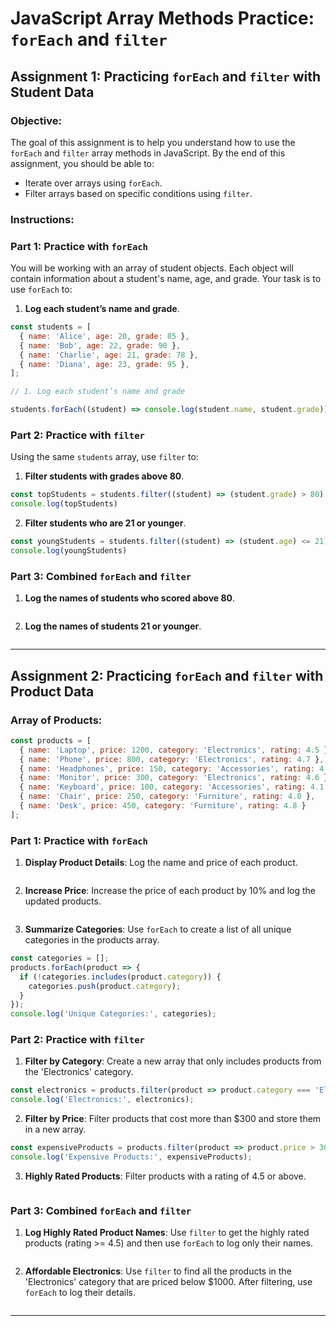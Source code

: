 
# JavaScript Array Methods Practice: `forEach` and `filter`

## Assignment 1: Practicing `forEach` and `filter` with Student Data

### Objective:
The goal of this assignment is to help you understand how to use the `forEach` and `filter` array methods in JavaScript. By the end of this assignment, you should be able to:
- Iterate over arrays using `forEach`.
- Filter arrays based on specific conditions using `filter`.

### Instructions:

### Part 1: Practice with `forEach`
You will be working with an array of student objects. Each object will contain information about a student's name, age, and grade. Your task is to use `forEach` to:

1. **Log each student’s name and grade**.

```javascript
const students = [
  { name: 'Alice', age: 20, grade: 85 },
  { name: 'Bob', age: 22, grade: 90 },
  { name: 'Charlie', age: 21, grade: 78 },
  { name: 'Diana', age: 23, grade: 95 },
];

// 1. Log each student’s name and grade

students.forEach((student) => console.log(student.name, student.grade))

```

### Part 2: Practice with `filter`
Using the same `students` array, use `filter` to:

1. **Filter students with grades above 80**.

```javascript
const topStudents = students.filter((student) => (student.grade) > 80)
console.log(topStudents)
```

2. **Filter students who are 21 or younger**.

```javascript
const youngStudents = students.filter((student) => (student.age) <= 21)
console.log(youngStudents)
```

### Part 3: Combined `forEach` and `filter`

1. **Log the names of students who scored above 80**.

```javascript

```

2. **Log the names of students 21 or younger**.

```javascript

```

---

## Assignment 2: Practicing `forEach` and `filter` with Product Data

### Array of Products:

```javascript
const products = [
  { name: 'Laptop', price: 1200, category: 'Electronics', rating: 4.5 },
  { name: 'Phone', price: 800, category: 'Electronics', rating: 4.7 },
  { name: 'Headphones', price: 150, category: 'Accessories', rating: 4.3 },
  { name: 'Monitor', price: 300, category: 'Electronics', rating: 4.6 },
  { name: 'Keyboard', price: 100, category: 'Accessories', rating: 4.1 },
  { name: 'Chair', price: 250, category: 'Furniture', rating: 4.0 },
  { name: 'Desk', price: 450, category: 'Furniture', rating: 4.8 }
];
```

### Part 1: Practice with `forEach`

1. **Display Product Details**: Log the name and price of each product.

```javascript

```

2. **Increase Price**: Increase the price of each product by 10% and log the updated products.

```javascript

```

3. **Summarize Categories**: Use `forEach` to create a list of all unique categories in the products array.

```javascript
const categories = [];
products.forEach(product => {
  if (!categories.includes(product.category)) {
    categories.push(product.category);
  }
});
console.log('Unique Categories:', categories);
```

### Part 2: Practice with `filter`

1. **Filter by Category**: Create a new array that only includes products from the 'Electronics' category.

```javascript
const electronics = products.filter(product => product.category === 'Electronics');
console.log('Electronics:', electronics);
```

2. **Filter by Price**: Filter products that cost more than $300 and store them in a new array.

```javascript
const expensiveProducts = products.filter(product => product.price > 300);
console.log('Expensive Products:', expensiveProducts);
```

3. **Highly Rated Products**: Filter products with a rating of 4.5 or above.

```javascript

```

### Part 3: Combined `forEach` and `filter`

1. **Log Highly Rated Product Names**: Use `filter` to get the highly rated products (rating >= 4.5) and then use `forEach` to log only their names.

```javascript

```

2. **Affordable Electronics**: Use `filter` to find all the products in the 'Electronics' category that are priced below $1000. After filtering, use `forEach` to log their details.

```javascript

```

---


